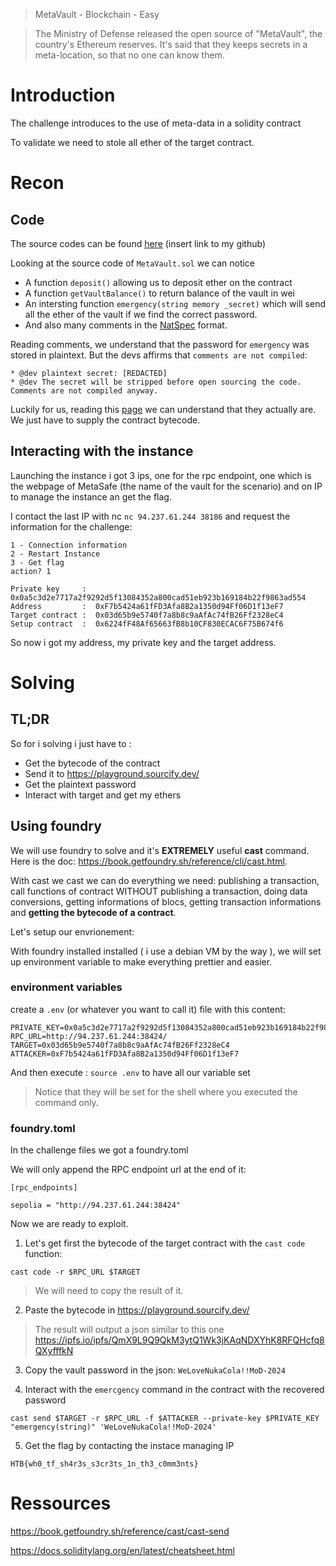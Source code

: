 >MetaVault - Blockchain - Easy

>The Ministry of Defense released the open source of "MetaVault", the country's Ethereum reserves. It's said that they keeps secrets in a meta-location, so that no one can know them.

# Introduction

The challenge introduces to the use of meta-data in a solidity contract

To validate we need to stole all ether of the target contract.

# Recon


## Code

The source codes can be found [here]() (insert link to my github)

Looking at the source code of `MetaVault.sol` we can notice 

- A function `deposit()` allowing us to deposit ether on the contract
- A function `getVaultBalance()` to return balance of the vault in wei
- An intersting function `emergency(string memory _secret)` which will send all the ether of the vault if we find the correct password.
- And also many comments in the [NatSpec](https://docs.soliditylang.org/en/latest/natspec-format.html) format.

Reading comments, we understand that the password for `emergency` was stored in plaintext. But the devs affirms that `comments are not compiled`: 

```solidity
* @dev plaintext secret: [REDACTED]
* @dev The secret will be stripped before open sourcing the code. Comments are not compiled anyway.     
```

Luckily for us, reading this [page](https://playground.sourcify.dev/) we can understand that they actually are. We just have to supply the contract bytecode.

## Interacting with the instance

Launching the instance i got 3 ips, one for the rpc endpoint, one which is the webpage of MetaSafe (the name of the vault for the scenario) and on IP to manage the instance an get the flag.

I contact the last IP with nc `nc 94.237.61.244 38186` and request the information for the challenge:

```
1 - Connection information
2 - Restart Instance
3 - Get flag
action? 1

Private key     :  0x0a5c3d2e7717a2f9292d5f13084352a800cad51eb923b169184b22f9863ad554
Address         :  0xF7b5424a61fFD3Afa8B2a1350d94Ff06D1f13eF7
Target contract :  0x03d65b9e5740f7a8b8c9aAfAc74fB26Ff2328eC4
Setup contract  :  0x6224fF48Af65663fB8b10CF830ECAC6F75B674f6

```

So now i got my address, my private key and the target address.

# Solving

## TL;DR

So for i solving i just have to :
- Get the bytecode of the contract
- Send it to https://playground.sourcify.dev/
- Get the plaintext password
- Interact with target and get my ethers

## Using foundry

We will use foundry to solve and it's **EXTREMELY** useful **cast** command. Here is the doc: https://book.getfoundry.sh/reference/cli/cast.html.

With cast we cast we can do everything we need: publishing a transaction, call functions of contract WITHOUT publishing a transaction, doing data conversions, getting informations of blocs, getting transaction informations and **getting the bytecode of a contract**.

Let's setup our envrionement:

With foundry installed installed ( i use a debian VM by the way ), we will set up environment variable to make everything prettier and easier.

### environment variables

create a `.env` (or whatever you want to call it) file with this content: 

```
PRIVATE_KEY=0x0a5c3d2e7717a2f9292d5f13084352a800cad51eb923b169184b22f9863ad554
RPC_URL=http://94.237.61.244:38424/
TARGET=0x03d65b9e5740f7a8b8c9aAfAc74fB26Ff2328eC4
ATTACKER=0xF7b5424a61fFD3Afa8B2a1350d94Ff06D1f13eF7
```

And then execute : `source .env` to have all our variable set 

> Notice that they will be set for the shell where you executed the command only.

### foundry.toml

In the challenge files we got a foundry.toml

We will only append the RPC endpoint url at the end of it:

```
[rpc_endpoints]

sepolia = "http://94.237.61.244:38424"
```

Now we are ready to exploit.

1. Let's get first the bytecode of the target contract with the `cast code` function:

`cast code -r $RPC_URL $TARGET`

> We will need to copy the result of it.

2. Paste the bytecode in https://playground.sourcify.dev/

> The result will output a json similar to this one https://ipfs.io/ipfs/QmX9L9Q9QkM3ytQ1Wk3jKAqNDXYhK8RFQHcfq8QXyfffkN

3. Copy the vault password in the json: `WeLoveNukaCola!!MoD-2024`

4. Interact with the `emercgency` command in the contract with the recovered password

`cast send $TARGET -r $RPC_URL -f $ATTACKER --private-key $PRIVATE_KEY  "emergency(string)" 'WeLoveNukaCola!!MoD-2024'`

5. Get the flag by contacting the instace managing IP 

`HTB{wh0_tf_sh4r3s_s3cr3ts_1n_th3_c0mm3nts}`

# Ressources

https://book.getfoundry.sh/reference/cast/cast-send

https://docs.soliditylang.org/en/latest/cheatsheet.html
